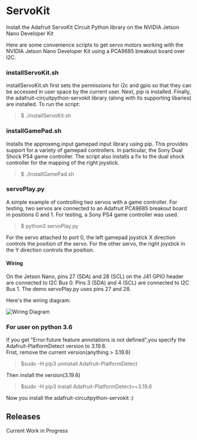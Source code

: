 # ServoKit
Install the Adafruit ServoKit Circuit Python library on the NVIDIA Jetson Nano Developer Kit

Here are some convenience scripts to get servo motors working with the NVIDIA Jetson Nano Developer Kit using a PCA9685 breakout board over I2C.

<h3>installServoKit.sh</h3>
installServoKit.sh first sets the permissions for i2c and gpio so that they can be accessed in user space by the current user. Next, pip is installed. Finally, the adafruit-circuitpython-servokit library (along with its supporting libaries) are installed. To run the script:<br>

<blockquote>$ ./installServoKit.sh</blockquote>

<h3>installGamePad.sh</h3>
Installs the approxeng.input gamepad input library using pip. This provides support for a variety of gamepad controllers. In particular, the Sony Dual Shock PS4 game controller. The script also installs a fix to the dual shock controller for the mapping of the right joystick.<br>

<blockquote>$ ./installGamePad.sh</blockquote>

<h3>servoPlay.py</h3>
A simple example of controlling two servos with a game controller. For testing, two servos are connected to an Adafruit PCA9685 breakout board in positions 0 and 1. For testing, a Sony PS4 game controller was used.<br>

<blockquote>$ python3 servoPlay.py</blockquote>

For the servo attached to port 0, the left gamepad joystick X direction controls the position of the servo. For the other servo, the right joystick in the Y direction controls the position.

<h4>Wiring</h4>
On the Jetson Nano, pins 27 (SDA) and 28 (SCL) on the J41 GPIO header are connected to I2C Bus 0. Pins 3 (SDA) and 4 (SCL) are connected to I2C Bus 1. The demo servoPlay.py uses pins 27 and 28.

Here's the wiring diagram:

![Wiring Diagram](images/NanoI2CWiringDiagram.jpg)

<h3>For user on python 3.6</h3>
If you get "Error:future feature annotations is not defined",you specify the Adafruit-PlatformDetect version to 3.19.6.<br>
Frist, remove the current version(anything > 3.19.6)<br>
<blockquote>$sudo -H pip3 uninstall Adafruit-PlatformDetect</blockquote>
Then install the version(3.19.6)<br>
<blockquote>$sudo -H pip3 install Adafruit-PlatformDetect==3.19.6</blockquote>
Now you install the adafruit-circuitpython-servokit :)<br>
<h2>Releases</h2>
Current Work in Progress
